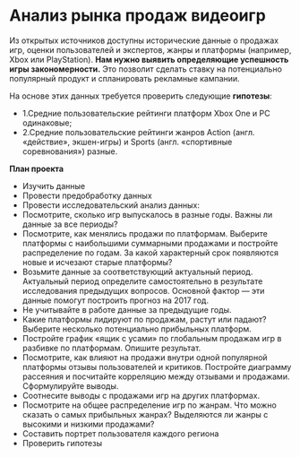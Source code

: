 # Анализ рынка продаж видеоигр
Из открытых источников доступны исторические данные о продажах игр, оценки пользователей и экспертов, жанры и платформы (например, Xbox или PlayStation). **Нам нужно выявить определяющие успешность игры закономерности.** Это позволит сделать ставку на потенциально популярный продукт и спланировать рекламные кампании.

На основе этих данных требуется проверить следующие **гипотезы**:
- 1.Средние пользовательские рейтинги платформ Xbox One и PC одинаковые;
- 2.Средние пользовательские рейтинги жанров Action (англ. «действие», экшен-игры) и Sports (англ. «спортивные соревнования») разные.

**План проекта**
- Изучить данные
- Провести предобработку данных
- Провести исследовательский анализ данных:
 - Посмотрите, сколько игр выпускалось в разные годы. Важны ли данные за все периоды?
 - Посмотрите, как менялись продажи по платформам. Выберите платформы с наибольшими суммарными продажами и постройте распределение по годам. За какой характерный срок появляются новые и исчезают старые платформы?
 - Возьмите данные за соответствующий актуальный период. Актуальный период определите самостоятельно в результате исследования предыдущих вопросов. Основной фактор — эти данные помогут построить прогноз на 2017 год.
 - Не учитывайте в работе данные за предыдущие годы.
 - Какие платформы лидируют по продажам, растут или падают? Выберите несколько потенциально прибыльных платформ.
 - Постройте график «ящик с усами» по глобальным продажам игр в разбивке по платформам. Опишите результат.
 - Посмотрите, как влияют на продажи внутри одной популярной платформы отзывы пользователей и критиков. Постройте диаграмму рассеяния и посчитайте корреляцию между отзывами и продажами. Сформулируйте выводы.
 - Соотнесите выводы с продажами игр на других платформах.
 - Посмотрите на общее распределение игр по жанрам. Что можно сказать о самых прибыльных жанрах? Выделяются ли жанры с высокими и низкими продажами?
- Составить портрет пользователя каждого региона
- Проверить гипотезы
